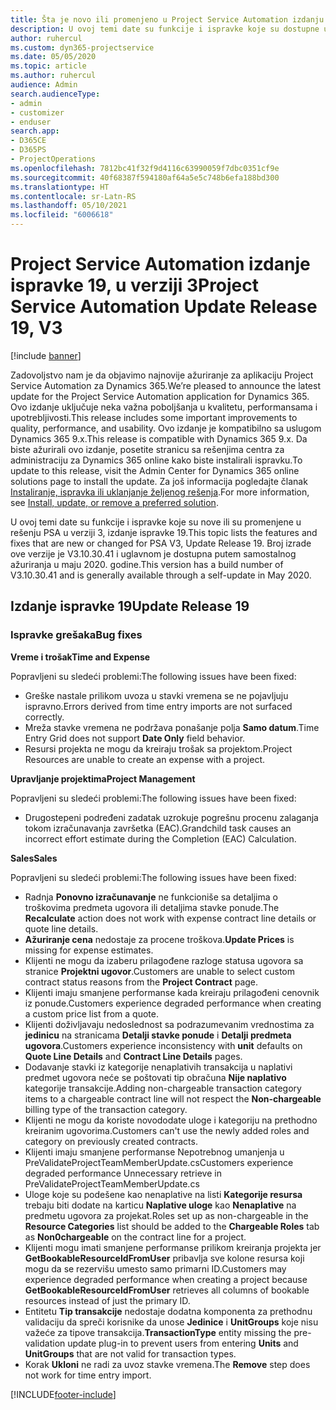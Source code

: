 ```yaml
---
title: Šta je novo ili promenjeno u Project Service Automation izdanju ispravke 19 u verziji 3
description: U ovoj temi date su funkcije i ispravke koje su dostupne u Project Service Automation izdanju ispravke 19 u verziji 3.
author: ruhercul
ms.custom: dyn365-projectservice
ms.date: 05/05/2020
ms.topic: article
ms.author: ruhercul
audience: Admin
search.audienceType:
- admin
- customizer
- enduser
search.app:
- D365CE
- D365PS
- ProjectOperations
ms.openlocfilehash: 7812bc41f32f9d4116c63990059f7dbc0351cf9e
ms.sourcegitcommit: 40f68387f594180af64a5e5c748b6efa188bd300
ms.translationtype: HT
ms.contentlocale: sr-Latn-RS
ms.lasthandoff: 05/10/2021
ms.locfileid: "6006618"
---
```

# <a name="project-service-automation-update-release-19-v3"></a><span data-ttu-id="0d91f-103">Project Service Automation izdanje ispravke 19, u verziji 3</span><span class="sxs-lookup"><span data-stu-id="0d91f-103">Project Service Automation Update Release 19, V3</span></span>

[!include [banner](../includes/psa-now-project-operations.md)]

<span data-ttu-id="0d91f-104">Zadovoljstvo nam je da objavimo najnovije ažuriranje za aplikaciju Project Service Automation za Dynamics 365.</span><span class="sxs-lookup"><span data-stu-id="0d91f-104">We’re pleased to announce the latest update for the Project Service Automation application for Dynamics 365.</span></span> <span data-ttu-id="0d91f-105">Ovo izdanje uključuje neka važna poboljšanja u kvalitetu, performansama i upotrebljivosti.</span><span class="sxs-lookup"><span data-stu-id="0d91f-105">This release includes some important improvements to quality, performance, and usability.</span></span> <span data-ttu-id="0d91f-106">Ovo izdanje je kompatibilno sa uslugom Dynamics 365 9.x.</span><span class="sxs-lookup"><span data-stu-id="0d91f-106">This release is compatible with Dynamics 365 9.x.</span></span> <span data-ttu-id="0d91f-107">Da biste ažurirali ovo izdanje, posetite stranicu sa rešenjima centra za administraciju za Dynamics 365 online kako biste instalirali ispravku.</span><span class="sxs-lookup"><span data-stu-id="0d91f-107">To update to this release, visit the Admin Center for Dynamics 365 online solutions page to install the update.</span></span> <span data-ttu-id="0d91f-108">Za još informacija pogledajte članak [Instaliranje, ispravka ili uklanjanje željenog rešenja](/power-platform/admin/install-remove-preferred-solution).</span><span class="sxs-lookup"><span data-stu-id="0d91f-108">For more information, see [Install, update, or remove a preferred solution](/power-platform/admin/install-remove-preferred-solution).</span></span>

<span data-ttu-id="0d91f-109">U ovoj temi date su funkcije i ispravke koje su nove ili su promenjene u rešenju PSA u verziji 3, izdanje ispravke 19.</span><span class="sxs-lookup"><span data-stu-id="0d91f-109">This topic lists the features and fixes that are new or changed for PSA V3, Update Release 19.</span></span> <span data-ttu-id="0d91f-110">Broj izrade ove verzije je V3.10.30.41 i uglavnom je dostupna putem samostalnog ažuriranja u maju 2020. godine.</span><span class="sxs-lookup"><span data-stu-id="0d91f-110">This version has a build number of V3.10.30.41 and is generally available through a self-update in May 2020.</span></span>

## <a name="update-release-19"></a><span data-ttu-id="0d91f-111">Izdanje ispravke 19</span><span class="sxs-lookup"><span data-stu-id="0d91f-111">Update Release 19</span></span>

### <a name="bug-fixes"></a><span data-ttu-id="0d91f-112">Ispravke grešaka</span><span class="sxs-lookup"><span data-stu-id="0d91f-112">Bug fixes</span></span>

<span data-ttu-id="0d91f-113">**Vreme i trošak**</span><span class="sxs-lookup"><span data-stu-id="0d91f-113">**Time and Expense**</span></span>

<span data-ttu-id="0d91f-114">Popravljeni su sledeći problemi:</span><span class="sxs-lookup"><span data-stu-id="0d91f-114">The following issues have been fixed:</span></span> 

- <span data-ttu-id="0d91f-115">Greške nastale prilikom uvoza u stavki vremena se ne pojavljuju ispravno.</span><span class="sxs-lookup"><span data-stu-id="0d91f-115">Errors derived from time entry imports are not surfaced correctly.</span></span>
- <span data-ttu-id="0d91f-116">Mreža stavke vremena ne podržava ponašanje polja **Samo datum**.</span><span class="sxs-lookup"><span data-stu-id="0d91f-116">Time Entry Grid does not support **Date Only** field behavior.</span></span>
- <span data-ttu-id="0d91f-117">Resursi projekta ne mogu da kreiraju trošak sa projektom.</span><span class="sxs-lookup"><span data-stu-id="0d91f-117">Project Resources are unable to create an expense with a project.</span></span>

<span data-ttu-id="0d91f-118">**Upravljanje projektima**</span><span class="sxs-lookup"><span data-stu-id="0d91f-118">**Project Management**</span></span>

<span data-ttu-id="0d91f-119">Popravljeni su sledeći problemi:</span><span class="sxs-lookup"><span data-stu-id="0d91f-119">The following issues have been fixed:</span></span> 

-  <span data-ttu-id="0d91f-120">Drugostepeni podređeni zadatak uzrokuje pogrešnu procenu zalaganja tokom izračunavanja završetka (EAC).</span><span class="sxs-lookup"><span data-stu-id="0d91f-120">Grandchild task causes an incorrect effort estimate during the Completion (EAC) Calculation.</span></span>

<span data-ttu-id="0d91f-121">**Sales**</span><span class="sxs-lookup"><span data-stu-id="0d91f-121">**Sales**</span></span>

<span data-ttu-id="0d91f-122">Popravljeni su sledeći problemi:</span><span class="sxs-lookup"><span data-stu-id="0d91f-122">The following issues have been fixed:</span></span> 

- <span data-ttu-id="0d91f-123">Radnja **Ponovno izračunavanje** ne funkcioniše sa detaljima o troškovima predmeta ugovora ili detaljima stavke ponude.</span><span class="sxs-lookup"><span data-stu-id="0d91f-123">The **Recalculate** action does not work with expense contract line details or quote line details.</span></span>
- <span data-ttu-id="0d91f-124">**Ažuriranje cena** nedostaje za procene troškova.</span><span class="sxs-lookup"><span data-stu-id="0d91f-124">**Update Prices** is missing for expense estimates.</span></span>
-  <span data-ttu-id="0d91f-125">Klijenti ne mogu da izaberu prilagođene razloge statusa ugovora sa stranice **Projektni ugovor**.</span><span class="sxs-lookup"><span data-stu-id="0d91f-125">Customers are unable to select custom contract status reasons from the **Project Contract** page.</span></span>
- <span data-ttu-id="0d91f-126">Klijenti imaju smanjene performanse kada kreiraju prilagođeni cenovnik iz ponude.</span><span class="sxs-lookup"><span data-stu-id="0d91f-126">Customers experience degraded performance when creating a custom price list from a quote.</span></span>
- <span data-ttu-id="0d91f-127">Klijenti doživljavaju nedoslednost sa podrazumevanim vrednostima za **jedinicu** na stranicama **Detalji stavke ponude** i **Detalji predmeta ugovora**.</span><span class="sxs-lookup"><span data-stu-id="0d91f-127">Customers experience inconsistency with **unit** defaults on **Quote Line Details** and **Contract Line Details** pages.</span></span>
- <span data-ttu-id="0d91f-128">Dodavanje stavki iz kategorije nenaplativih transakcija u naplativi predmet ugovora neće se poštovati tip obračuna **Nije naplativo** kategorije transakcije.</span><span class="sxs-lookup"><span data-stu-id="0d91f-128">Adding non-chargeable transaction category items to a chargeable contract line will not respect the **Non-chargeable** billing type of the transaction category.</span></span>
- <span data-ttu-id="0d91f-129">Klijenti ne mogu da koriste novododate uloge i kategoriju na prethodno kreiranim ugovorima.</span><span class="sxs-lookup"><span data-stu-id="0d91f-129">Customers can't use the newly added roles and category on previously created contracts.</span></span>
- <span data-ttu-id="0d91f-130">Klijenti imaju smanjene performanse Nepotrebnog umanjenja u PreValidateProjectTeamMemberUpdate.cs</span><span class="sxs-lookup"><span data-stu-id="0d91f-130">Customers experience degraded performance Unnecessary retrieve in PreValidateProjectTeamMemberUpdate.cs</span></span>
- <span data-ttu-id="0d91f-131">Uloge koje su podešene kao nenaplative na listi **Kategorije resursa** trebaju biti dodate na karticu **Naplative uloge** kao **Nenaplative** na predmetu ugovora za projekat.</span><span class="sxs-lookup"><span data-stu-id="0d91f-131">Roles set up as non-chargeable in the **Resource Categories** list should be added to the **Chargeable Roles** tab as **Non0chargeable** on the contract line for a project.</span></span>
- <span data-ttu-id="0d91f-132">Klijenti mogu imati smanjene performanse prilikom kreiranja projekta jer **GetBookableResourceIdFromUser** pribavlja sve kolone resursa koji mogu da se rezervišu umesto samo primarni ID.</span><span class="sxs-lookup"><span data-stu-id="0d91f-132">Customers may experience degraded performance when creating a project because **GetBookableResourceIdFromUser** retrieves all columns of bookable resources instead of just the primary ID.</span></span>
- <span data-ttu-id="0d91f-133">Entitetu **Tip transakcije** nedostaje dodatna komponenta za prethodnu validaciju da spreči korisnike da unose **Jedinice** i **UnitGroups** koje nisu važeće za tipove transakcija.</span><span class="sxs-lookup"><span data-stu-id="0d91f-133">**TransactionType** entity missing the pre-validation update plug-in to prevent users from entering **Units** and **UnitGroups** that are not valid for transaction types.</span></span>
- <span data-ttu-id="0d91f-134">Korak **Ukloni** ne radi za uvoz stavke vremena.</span><span class="sxs-lookup"><span data-stu-id="0d91f-134">The **Remove** step does not work for time entry import.</span></span>


[!INCLUDE[footer-include](../includes/footer-banner.md)]